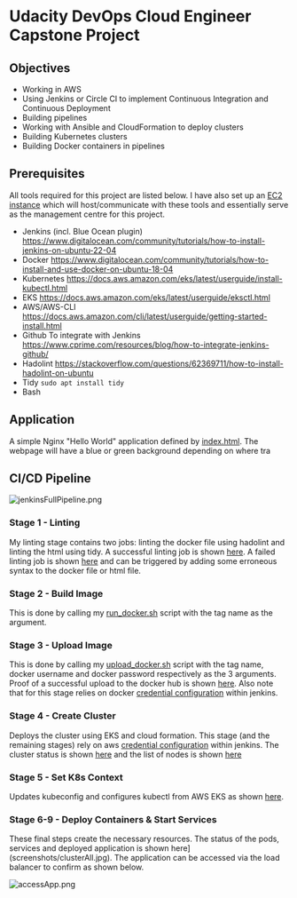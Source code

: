# Udacity DevOps Cloud Engineer Capstone Project


## Objectives

- Working in AWS
- Using Jenkins or Circle CI to implement Continuous Integration and Continuous Deployment
- Building pipelines
- Working with Ansible and CloudFormation to deploy clusters
- Building Kubernetes clusters
- Building Docker containers in pipelines


## Prerequisites

All tools required for this project are listed below. I have also set up an [EC2 instance](screenshots/ec2Instance.jpg) which will host/communicate with these tools and essentially serve as the management centre for this project.
- Jenkins (incl. Blue Ocean plugin)
https://www.digitalocean.com/community/tutorials/how-to-install-jenkins-on-ubuntu-22-04
- Docker
https://www.digitalocean.com/community/tutorials/how-to-install-and-use-docker-on-ubuntu-18-04
- Kubernetes
https://docs.aws.amazon.com/eks/latest/userguide/install-kubectl.html
- EKS
https://docs.aws.amazon.com/eks/latest/userguide/eksctl.html
- AWS/AWS-CLI
https://docs.aws.amazon.com/cli/latest/userguide/getting-started-install.html
- Github
To integrate with Jenkins https://www.cprime.com/resources/blog/how-to-integrate-jenkins-github/
- Hadolint
https://stackoverflow.com/questions/62369711/how-to-install-hadolint-on-ubuntu
- Tidy
```sudo apt install tidy```
- Bash


## Application

A simple Nginx "Hello World" application defined by [index.html](index.html). The webpage will have a blue or green background depending on where tra

## CI/CD Pipeline

![jenkinsFullPipeline.png](screenshots/jenkinsFullPipeline.png)

### Stage 1 - Linting

My linting stage contains two jobs: linting the docker file using hadolint and linting the html using tidy. A successful linting job is shown [here](screenshots/lintingSuccess.jpg). A failed linting job is shown [here](screenshots/lintingFailure.jpg) and can be triggered by adding some erroneous syntax to the docker file or html file.

### Stage 2 - Build Image

This is done by calling my [run_docker.sh](scripts/run_docker.sh) script with the tag name as the argument.

### Stage 3 - Upload Image

This is done by calling my [upload_docker.sh](scripts/upload_docker.sh) script with the tag name, docker username and docker password respectively as the 3 arguments. Proof of a successful upload to the docker hub is shown [here](screenshots/dockerUpload.jpg). Also note that for this stage relies on docker [credential configuration](screenshots/jenkinsCreds) within jenkins.

### Stage 4 - Create Cluster

Deploys the cluster using EKS and cloud formation. This stage (and the remaining stages) rely on aws [credential configuration](screenshots/jenkinsCreds) within jenkins. The cluster status is shown [here](eksCluster.jpg) and the list of nodes is shown [here](clusterNodes.jpg)

### Stage 5 - Set K8s Context

Updates kubeconfig and configures kubectl from AWS EKS as shown [here](screenshots/configK8s).

### Stage 6-9 - Deploy Containers & Start Services

These final steps create the necessary resources. The status of the pods, services and deployed application is shown here](screenshots/clusterAll.jpg). The application can be accessed via the load balancer to confirm as shown below.

![accessApp.png](screenshots/accessApp.png)

